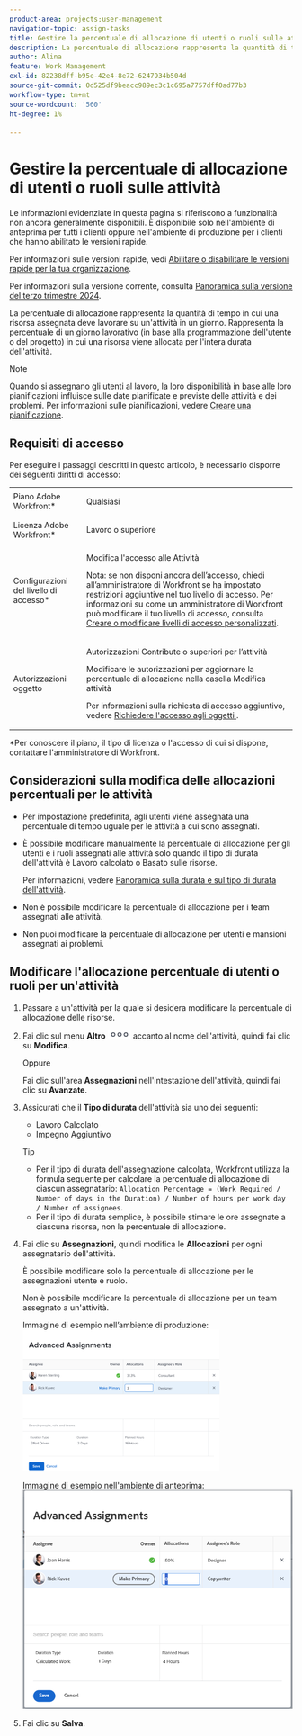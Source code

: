 ```yaml
---
product-area: projects;user-management
navigation-topic: assign-tasks
title: Gestire la percentuale di allocazione di utenti o ruoli sulle attività
description: La percentuale di allocazione rappresenta la quantità di tempo in cui una risorsa assegnata deve lavorare su un'attività in un giorno. Rappresenta la percentuale di un giorno lavorativo (in base alla programmazione dell'utente o del progetto) in cui una risorsa viene allocata per l'intera durata dell'attività.
author: Alina
feature: Work Management
exl-id: 82238dff-b95e-42e4-8e72-6247934b504d
source-git-commit: 0d525df9beacc989ec3c1c695a7757dff0ad77b3
workflow-type: tm+mt
source-wordcount: '560'
ht-degree: 1%

---
```


# Gestire la percentuale di allocazione di utenti o ruoli sulle attività

<span class="preview">Le informazioni evidenziate in questa pagina si riferiscono a funzionalità non ancora generalmente disponibili. È disponibile solo nell&#39;ambiente di anteprima per tutti i clienti oppure nell&#39;ambiente di produzione per i clienti che hanno abilitato le versioni rapide.</span>

<span class="preview">Per informazioni sulle versioni rapide, vedi [Abilitare o disabilitare le versioni rapide per la tua organizzazione](/help/quicksilver/administration-and-setup/set-up-workfront/configure-system-defaults/enable-fast-release-process.md).</span>

<span class="preview">Per informazioni sulla versione corrente, consulta [Panoramica sulla versione del terzo trimestre 2024](/help/quicksilver/product-announcements/product-releases/24-q3-release-activity/24-q3-release-overview.md).</span>

La percentuale di allocazione rappresenta la quantità di tempo in cui una risorsa assegnata deve lavorare su un&#39;attività in un giorno. Rappresenta la percentuale di un giorno lavorativo (in base alla programmazione dell&#39;utente o del progetto) in cui una risorsa viene allocata per l&#39;intera durata dell&#39;attività.

>[!NOTE]
>
>Quando si assegnano gli utenti al lavoro, la loro disponibilità in base alle loro pianificazioni influisce sulle date pianificate e previste delle attività e dei problemi. Per informazioni sulle pianificazioni, vedere [Creare una pianificazione](../../../administration-and-setup/set-up-workfront/configure-timesheets-schedules/create-schedules.md).

## Requisiti di accesso

Per eseguire i passaggi descritti in questo articolo, è necessario disporre dei seguenti diritti di accesso:

<table style="table-layout:auto"> 
 <col> 
 <col> 
 <tbody> 
  <tr> 
   <td role="rowheader">Piano Adobe Workfront*</td> 
   <td> <p>Qualsiasi</p> </td> 
  </tr> 
  <tr> 
   <td role="rowheader">Licenza Adobe Workfront*</td> 
   <td> <p>Lavoro o superiore</p> </td> 
  </tr> 
  <tr> 
   <td role="rowheader">Configurazioni del livello di accesso*</td> 
   <td> <p>Modifica l'accesso alle Attività</p> <p>Nota: se non disponi ancora dell’accesso, chiedi all’amministratore di Workfront se ha impostato restrizioni aggiuntive nel tuo livello di accesso. Per informazioni su come un amministratore di Workfront può modificare il tuo livello di accesso, consulta <a href="../../../administration-and-setup/add-users/configure-and-grant-access/create-modify-access-levels.md" class="MCXref xref">Creare o modificare livelli di accesso personalizzati</a>.</p> </td> 
  </tr> 
  <tr> 
   <td role="rowheader">Autorizzazioni oggetto</td> 
   <td> <p>Autorizzazioni Contribute o superiori per l’attività</p> <p>Modificare le autorizzazioni per aggiornare la percentuale di allocazione nella casella Modifica attività</p> <p>Per informazioni sulla richiesta di accesso aggiuntivo, vedere <a href="../../../workfront-basics/grant-and-request-access-to-objects/request-access.md" class="MCXref xref">Richiedere l'accesso agli oggetti </a>.</p> </td> 
  </tr> 
 </tbody> 
</table>

&#42;Per conoscere il piano, il tipo di licenza o l&#39;accesso di cui si dispone, contattare l&#39;amministratore di Workfront.

## Considerazioni sulla modifica delle allocazioni percentuali per le attività

* Per impostazione predefinita, agli utenti viene assegnata una percentuale di tempo uguale per le attività a cui sono assegnati.
* È possibile modificare manualmente la percentuale di allocazione per gli utenti e i ruoli assegnati alle attività solo quando il tipo di durata dell&#39;attività è Lavoro calcolato o Basato sulle risorse.

  Per informazioni, vedere [Panoramica sulla durata e sul tipo di durata dell&#39;attività](../../../manage-work/tasks/taskdurtn/task-duration-and-duration-type.md).

* Non è possibile modificare la percentuale di allocazione per i team assegnati alle attività.
* Non puoi modificare la percentuale di allocazione per utenti e mansioni assegnati ai problemi.

## Modificare l&#39;allocazione percentuale di utenti o ruoli per un&#39;attività

1. Passare a un&#39;attività per la quale si desidera modificare la percentuale di allocazione delle risorse.
1. Fai clic sul menu **Altro** ![](assets/qs-more-icon-on-an-object.png) accanto al nome dell&#39;attività, quindi fai clic su **Modifica**.

   Oppure

   Fai clic sull&#39;area **Assegnazioni** nell&#39;intestazione dell&#39;attività, quindi fai clic su **Avanzate**.

1. Assicurati che il **Tipo di durata** dell&#39;attività sia uno dei seguenti:

   * Lavoro Calcolato
   * Impegno Aggiuntivo

   >[!TIP]
   >
   >* Per il tipo di durata dell&#39;assegnazione calcolata, Workfront utilizza la formula seguente per calcolare la percentuale di allocazione di ciascun assegnatario: `Allocation Percentage = (Work Required / Number of days in the Duration) / Number of hours per work day / Number of assignees`.
   >* Per il tipo di durata semplice, è possibile stimare le ore assegnate a ciascuna risorsa, non la percentuale di allocazione.

1. Fai clic su **Assegnazioni**, quindi modifica le **Allocazioni** per ogni assegnatario dell&#39;attività.

   È possibile modificare solo la percentuale di allocazione per le assegnazioni utente e ruolo.

   Non è possibile modificare la percentuale di allocazione per un team assegnato a un&#39;attività.

   Immagine di esempio nell’ambiente di produzione:
   ![](assets/qs-advanced-assignments-box-with-duration-type-and-duration-350x251.png)

   <span class="preview">Immagine di esempio nell&#39;ambiente di anteprima:</span>
   ![Modifica percentuale di allocazione](assets/advanced-assignments-allocation-percentage.png)

1. Fai clic su **Salva**.
